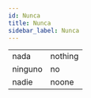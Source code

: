 ```yaml
---
id: Nunca
title: Nunca
sidebar_label: Nunca
---
```


|         |         |
| ------- | ------- |
| nada    | nothing |
| ninguno | no      |
| nadie   | noone   |
